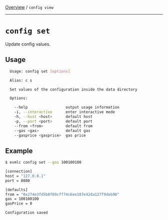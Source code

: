 [Overview](README.md) / `config view`

---

# `config set`

Update config values.

## Usage

```bash
  Usage: config set [options]

  Alias: c s

  Set values of the configuration inside the data directory

  Options:

    --help                 output usage information
    -i, --interactive      enter interactive mode
    -h, --host <host>      default host
    -p, --port <port>      default port
    --from <from>          default from
    --gas <gas>            default gas
    --gasprice <gasprice>  gas price
```

## Example

```bash
$ evmlc config set --gas 100100100

[connection]
host = "127.0.0.1"
port = 8080

[defaults]
from = "0x274e3fd5b0f09cff74c6ee187e42da127f9deb96"
gas = 100100100
gasPrice = 0

Configuration saved
```
